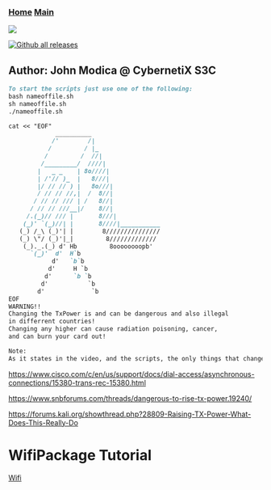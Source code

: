 ### [Home](https://CybernetiX-S3C.github.io)   [Main](https://CybernetiX-S3C.github.io/main)

![](https://blog.flamingtext.com/blog/2018/09/23/flamingtext_com_1537720167_1017233227.png)

[![Github all releases](https://img.shields.io/github/downloads/Naereen/StrapDown.js/total.svg)](https://GitHub.com/CybernetiX-S3C/wifipackage/)

## Author: John Modica @ CybernetiX S3C

```markdown
To start the scripts just use one of the following: 
bash nameoffile.sh
sh nameoffile.sh
./nameoffile.sh

cat << "EOF"            
             __________
            /'        /|
           /         / |_
          /         /  //|
         /_________/  ////|
        |   _ _    | 8o////|
        | /'// )_  |   8///|
        |/ // // ) |   8o///|
        / // // //,|  /  8//|
       / // // /// | /   8//|
      / // // ///__|/    8//|
     /.(_)// /// |       8///|
    (_)' `(_)//| |       8////|___________
   (_) /_\ (_)'| |        8///////////////
   (_) \"/ (_)'|_|         8/////////////
    (_)._.(_) d' Hb         8oooooooopb'
      `(_)'  d'  H`b
            d'   `b`b
           d'     H `b
          d'      `b `b
         d'           `b
        d'             `b
EOF
WARNING!! 
Changing the TxPower is and can be dangerous and also illegal 
in differrent countries!
Changing any higher can cause radiation poisoning, cancer,
and can burn your card out!

Note:
As it states in the video, and the scripts, the only things that change is the mode, NOT the name! wlan1 will stay wlan1. wla0 with stay wlan0. when doing your packet collecing use wlan0/wlan1.

```
https://www.cisco.com/c/en/us/support/docs/dial-access/asynchronous-connections/15380-trans-rec-15380.html

https://www.snbforums.com/threads/dangerous-to-rise-tx-power.19240/

https://forums.kali.org/showthread.php?28809-Raising-TX-Power-What-Does-This-Really-Do

# WifiPackage Tutorial
[Wifi](https://www.youtube.com/watch?v=Ae6NImby6ZA)

